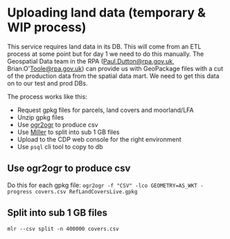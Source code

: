# Uploading land data (temporary & WIP process)

This service requires land data in its DB. This will come from an ETL process at some point but
for day 1 we need to do this manually. The Geospatial Data team in the RPA
(Paul.Dutton@rpa.gov.uk, Brian.O'Toole@rpa.gov.uk) can provide us with GeoPackage files with a cut
of the production data from the spatial data mart. We need to get this data on to our test and
prod DBs.

The process works like this:

- Request gpkg files for parcels, land covers and moorland/LFA
- Unzip gpkg files
- Use [ogr2ogr](https://gdal.org/en/stable/programs/ogr2ogr.html) to produce csv
- Use [Miller](https://miller.readthedocs.io/en/latest/installing-miller/) to split into sub 1 GB files
- Upload to the CDP web console for the right environment
- Use `psql` cli tool to copy to db

## Use ogr2ogr to produce csv

Do this for each gpkg file:
`ogr2ogr -f "CSV" -lco GEOMETRY=AS_WKT -progress covers.csv RefLandCoversLive.gpkg`

## Split into sub 1 GB files

`mlr --csv split -n 400000 covers.csv`
